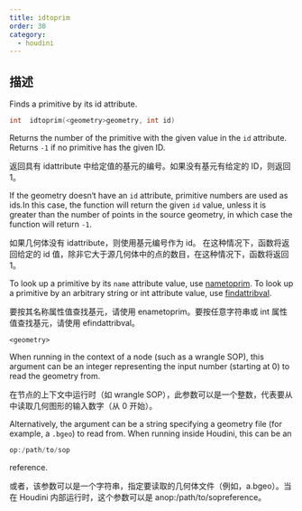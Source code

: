 ```yaml
---
title: idtoprim
order: 30
category:
  - houdini
---
```

    
## 描述

Finds a primitive by its id attribute.

```c
int  idtoprim(<geometry>geometry, int id)
```

Returns the number of the primitive with the given value in the `id`
attribute. Returns `-1` if no primitive has the given ID.

返回具有 idattribute 中给定值的基元的编号。如果没有基元有给定的 ID，则返回 1。

If the geometry doesn‘t have an `id` attribute, primitive numbers are used
as ids.In this case, the function will return the given `id` value, unless it
is greater than the number of points in the source geometry, in which case the
function will return `-1`.

如果几何体没有 idattribute，则使用基元编号作为 id。
在这种情况下，函数将返回给定的 id 值，除非它大于源几何体中的点的数目，在这种情况下，函数将返回 1。

To look up a primitive by its `name` attribute value, use
[nametoprim](nametoprim.html "Finds a primitive by its name attribute."). To
look up a primitive by an arbitrary string or int attribute value, use
[findattribval](findattribval.html "Finds a primitive/point/vertex that has a
certain attribute value.").

要按其名称属性值查找基元，请使用 enametoprim。要按任意字符串或 int 属性值查找基元，请使用 efindattribval。

`<geometry>`

When running in the context of a node (such as a wrangle SOP), this argument
can be an integer representing the input number (starting at 0) to read the
geometry from.

在节点的上下文中运行时（如 wrangle SOP），此参数可以是一个整数，代表要从中读取几何图形的输入数字（从 0 开始）。

Alternatively, the argument can be a string specifying a geometry file (for
example, a `.bgeo`) to read from. When running inside Houdini, this can be an

```c
op:/path/to/sop
```

reference.

或者，该参数可以是一个字符串，指定要读取的几何体文件（例如，a.bgeo）。当在 Houdini 内部运行时，这个参数可以是 anop:/path/to/sopreference。
